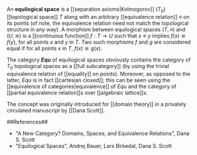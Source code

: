 An __equilogical space__ is a [[separation axioms|Kolmogorov]] ($T_0$) [[topological space]] $T$ along with an arbitrary [[equivalence relation]] $\equiv$ on its points (of note, the equivalence relation need not match the topological structure in any way). A morphism between equilogical spaces $(T, {\equiv})$ and $(U, {\cong})$ is a [[continuous function]] $f : T \to U$ such that $x \equiv y$ implies $f(x) \cong f(y)$, for all points $x$ and $y$ in $T$. Two such morphisms $f$ and $g$ are considered equal if for all points $x$ in $T$, $f(x) \cong g(x)$.

The category __$Equ$__ of equilogical spaces obviously contains the category of $T_0$ topological spaces as a [[full subcategory]] (by using the trivial equivalence relation of [[equality]] on points). Moreover, as opposed to the latter, $Equ$ is in fact [[cartesian closed]]; this can be seen using the [[equivalence of categories|equivalence]] of $Equ$ and the category of [[partial equivalence relation]]s over [[algebraic lattice]]s.

The concept was originally introduced for [[domain theory]] in a privately circulated manuscript by [[Dana Scott]].

##References##
* "A New Category? Domains, Spaces, and Equivalence Relations", Dana S. Scott
* "Equilogical Spaces", Andrej Bauer, Lars Birkedal, Dana S. Scott